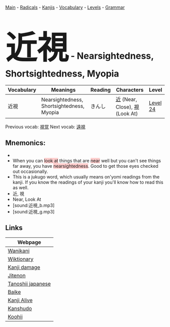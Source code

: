 <style> bigfont {font-size: 100px}</style>
[Main](../README.md) -
[Radicals](../radicals.md) -
[Kanjis](../kanjis.md) -
[Vocabulary](../vocabulary.md) -
[Levels](../levels.md) -
[Grammar](../grammar.md)
# <bigfont> 近視</bigfont> - Nearsightedness, Shortsightedness, Myopia 

| Vocabulary | Meanings | Reading | Characters | Level |
| --- | --- | --- | --- | --- |
| 近視 | Nearsightedness, Shortsightedness, Myopia | きんし |  [近](../kanjis/近.md) (Near, Close), [視](../kanjis/視.md) (Look At) | [Level 24](../levels/wk_level24.md) |

Previous vocab: [視覚](視覚.md) Next vocab: [遠視](遠視.md) 

## Mnemonics:

* 
* When you can <span style="background-color:#ffcccb"> look at</span> things that are <span style="background-color:#ffcccb"> near</span> well but you can't see things far away, you have <span style="background-color:#ffcccb"> nearsightedness</span>. Good to get those eyes checked out occasionally.
* This is a jukugo word, which usually means on'yomi readings from the kanji. If you know the readings of your kanji you'll know how to read this as well.
* 近, 視
* Near, Look At
* [sound:近視_b.mp3]
* [sound:近視_g.mp3]


## Links 

| Webpage |
| --- |
| [Wanikani          ](https://www.wanikani.com/kanji/近視) |
| [Wiktionary        ](https://en.wiktionary.org/wiki/近視) |
| [Kanji damage      ](http://www.kanjidamage.com/kanji/search?utf8=✓&q=近視) |
| [Jitenon           ](https://jitenon.com/kanji/近視) |
| [Tanoshii japanese ](https://www.tanoshiijapanese.com/dictionary/kanji.cfm?k=近視) |
| [Baike             ](https://baike.baidu.com/item/近視) |
| [Kanji Alive       ](https://app.kanjialive.com/近視) |
| [Kanshudo          ](https://www.kanshudo.com/searchmn?q=近視) |
| [Koohii            ](https://kanji.koohii.com/study/kanji/近視) |
